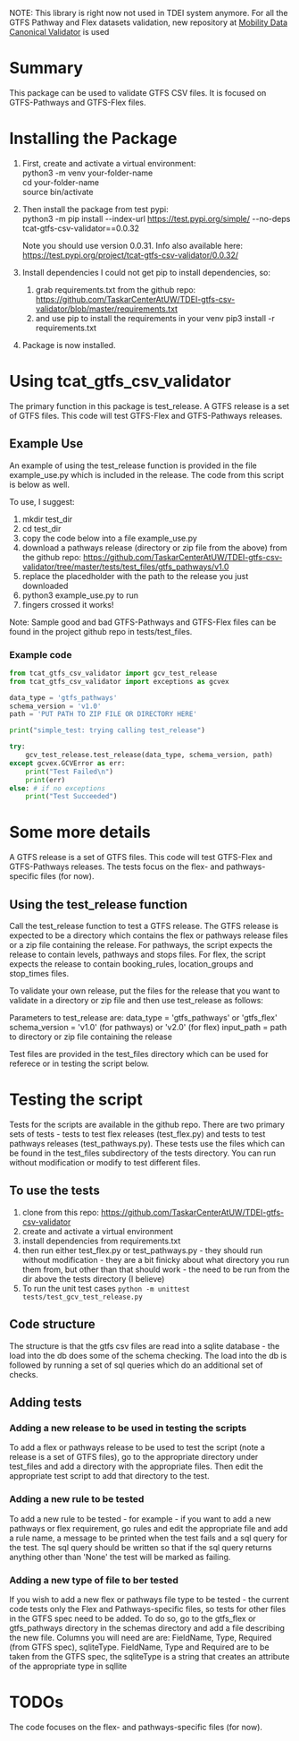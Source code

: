 NOTE: This library is right now not used in TDEI system anymore. For all the GTFS Pathway and Flex datasets validation, new repository at [Mobility Data Canonical Validator](https://github.com/TaskarCenterAtUW/TDEI-mobilitydata-canonical-validator) is used

# Summary

This package can be used to validate GTFS CSV files. It is
focused on GTFS-Pathways and GTFS-Flex files. 

# Installing the Package

1. First, create and activate a virtual environment:  
    python3 -m venv your-folder-name  
    cd your-folder-name  
    source bin/activate  
2. Then install the package from test pypi:  
    python3 -m pip install --index-url https://test.pypi.org/simple/ --no-deps tcat-gtfs-csv-validator==0.0.32

    Note you should use version 0.0.31. Info also available here: https://test.pypi.org/project/tcat-gtfs-csv-validator/0.0.32/

3. Install dependencies
    I could not get pip to install dependencies, so:
    1. grab requirements.txt from the github repo: https://github.com/TaskarCenterAtUW/TDEI-gtfs-csv-validator/blob/master/requirements.txt
    2. and use pip to install the requirements in your venv
        pip3 install -r requirements.txt

4. Package is now installed.

# Using tcat_gtfs_csv_validator
The primary function in this package is test_release. A GTFS release
is a set of GTFS files. This code will test GTFS-Flex and GTFS-Pathways
releases. 

## Example Use
An example of using the test_release function is provided in the file example_use.py which is included in the release. The code from
this script is below as well.

To use, I suggest:
1. mkdir test_dir
2. cd test_dir
3. copy the code below into a file example_use.py
4. download a pathways release (directory or zip file from the above) from the github repo: https://github.com/TaskarCenterAtUW/TDEI-gtfs-csv-validator/tree/master/tests/test_files/gtfs_pathways/v1.0
5. replace the placedholder with the path to the release you just downloaded
6. python3 example_use.py to run
7. fingers crossed it works!

Note: Sample good and bad GTFS-Pathways and GTFS-Flex files can be found in the project
github repo in tests/test_files. 

### Example code
```python
from tcat_gtfs_csv_validator import gcv_test_release  
from tcat_gtfs_csv_validator import exceptions as gcvex

data_type = 'gtfs_pathways' 
schema_version = 'v1.0' 
path = 'PUT PATH TO ZIP FILE OR DIRECTORY HERE' 

print("simple_test: trying calling test_release")

try:
    gcv_test_release.test_release(data_type, schema_version, path)
except gcvex.GCVError as err:
    print("Test Failed\n")
    print(err)
else: # if no exceptions
    print("Test Succeeded")
```

# Some more details

A GTFS release is a set of GTFS files. This code will test GTFS-Flex and GTFS-Pathways
releases. The tests focus on the flex- and pathways-specific files (for now).

## Using the test_release function

Call the test_release function to test a GTFS release. The GTFS release is expected to be a directory which contains the flex or pathways release files or a zip file containing the release. For pathways, the script expects the release to contain levels, pathways and stops files. For flex, the script expects the release to contain booking_rules, location_groups and stop_times files.

To validate your own release, put the files for the release that you want to validate in a directory or zip file and then use test_release as follows:

Parameters to test_release are:
    data_type = 'gtfs_pathways' or 'gtfs_flex' 
    schema_version = 'v1.0' (for pathways) or 'v2.0' (for flex)
    input_path = path to directory or zip file containing the release 

Test files are provided in the test_files directory which can be used for referece or in testing the script below.

# Testing the script

Tests for the scripts are available in the github repo. There are two primary sets of tests - tests to test flex releases (test_flex.py) and tests to test pathways releases (test_pathways.py). These tests use the files which can be found in the test_files subdirectory of the tests directory. You can run without modification or modify to test different files.

## To use the tests

1. clone from this repo: https://github.com/TaskarCenterAtUW/TDEI-gtfs-csv-validator
2. create and activate a virtual environment
3. install dependencies from requirements.txt
4. then run either test_flex.py or test_pathways.py - they should run without modification - they are a bit finicky about what directory you run them from, but other than that should work - the need to be run from the dir above the tests directory (I believe)
5. To run the unit test cases `python -m unittest tests/test_gcv_test_release.py`

## Code structure
The structure is that the gtfs csv files are read into a sqlite database - the load into
the db does some of the schema checking. The load into the db is followed by running a set of sql
queries which do an additional set of checks.

## Adding tests 

### Adding a new release to be used in testing the scripts

To add a flex or pathways release to be used to test the script (note a release is a set of GTFS files), go to the appropriate directory under test_files and add a directory with the appropriate files. Then edit the appropriate test script to add that directory to the test.

### Adding a new rule to be tested 

To add a new rule to be tested - for example - if you want to add a new pathways or flex requirement, go rules and edit the appropriate file and add a rule name, a message to be printed when the test fails and a sql query for the test. The sql query should be written so that if the sql query returns anything other than 'None' the test will be marked as failing.

### Adding a new type of file to ber tested

If you wish to add a new flex or pathways file type to be tested - the current code tests only the Flex and Pathways-specific files, so tests for other files in the GTFS spec need to be added. To do so, go to the gtfs_flex or gtfs_pathways directory in the schemas directory and add a file describing the new file. Columns you will need are are: FieldName, Type, Required (from GTFS spec), sqliteType. FieldName, Type and Required are to be taken from the GTFS spec, the sqliteType is a string that creates an attribute of the appropriate type in sqllite


# TODOs
The code focuses on the flex- and pathways-specific files (for now).
